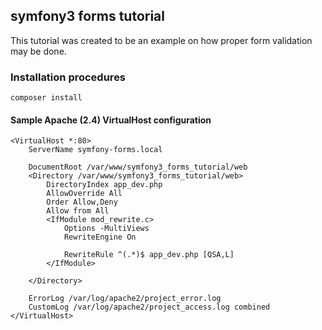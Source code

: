 ## symfony3 forms tutorial

This tutorial was created to be an example on how proper form validation may be done.

### Installation procedures

```
composer install
```

#### Sample Apache (2.4) VirtualHost configuration
```
<VirtualHost *:80>
    ServerName symfony-forms.local

    DocumentRoot /var/www/symfony3_forms_tutorial/web
    <Directory /var/www/symfony3_forms_tutorial/web>
        DirectoryIndex app_dev.php
        AllowOverride All
        Order Allow,Deny
        Allow from All
        <IfModule mod_rewrite.c>
            Options -MultiViews
            RewriteEngine On

            RewriteRule ^(.*)$ app_dev.php [QSA,L]
        </IfModule>

    </Directory>

    ErrorLog /var/log/apache2/project_error.log
    CustomLog /var/log/apache2/project_access.log combined
</VirtualHost>
```